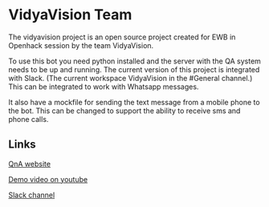 # VidyaVision Team

The vidyavision project is an open source project created for EWB in Openhack session by the team VidyaVision.

To use this bot you need python installed and the server with the QA system needs to be up and running. 
The current version of this project is integrated with Slack. (The current workspace VidyaVision in the #General channel.)
This can be integrated to work with Whatsapp messages. 

It also have a mockfile for sending the text message from a mobile phone to the bot. This can be changed to support the ability to receive sms and phone calls. 

## Links
[QnA website](http://193.15.15.34:8080/)

[Demo video on youtube](https://www.youtube.com/watch?v=x6dMCMfo9gw&feature=youtu.be)

[Slack channel](https://join.slack.com/t/vidyavision/shared_invite/enQtODA3ODM5MjMwODUxLWE5NTAyYmNjYjAwNzlhMGExNTE5NDM3N2M4Njc2NjdkMGI3MjQxZTI0YTI2ZmY5NThiODY3ZGQzZWJiNzI3MjY)
